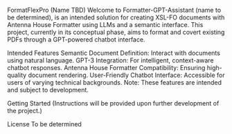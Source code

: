 FormatFlexPro (Name TBD)
Welcome to Formatter-GPT-Assistant (name to be determined), is an intended solution for creating XSL-FO documents with Antenna House Formatter using LLMs and a semantic interface. This project, currently in its conceptual phase, aims to format and covert existing PDFs through a GPT-powered chatbot interface.

Intended Features
Semantic Document Definition: Interact with documents using natural language.
GPT-3 Integration: For intelligent, context-aware chatbot responses.
Antenna House Formatter Compatibility: Ensuring high-quality document rendering.
User-Friendly Chatbot Interface: Accessible for users of varying technical backgrounds.
Note: These features are intended and subject to development.

Getting Started
(Instructions will be provided upon further development of the project.)

License
To be determined


